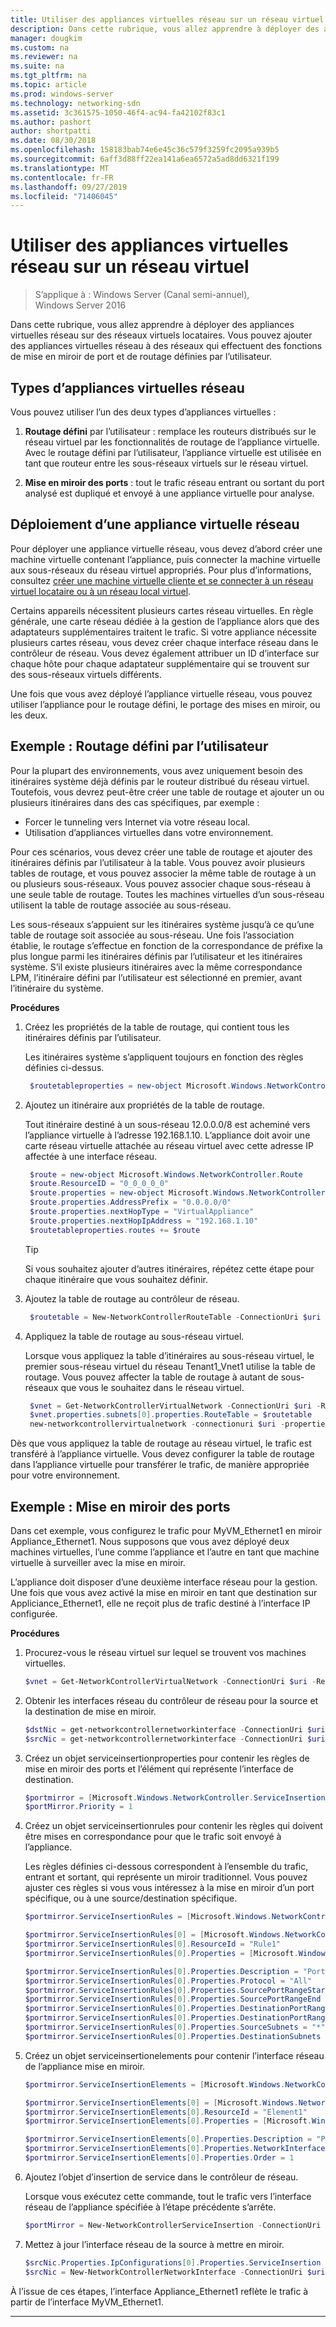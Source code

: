 ```yaml
---
title: Utiliser des appliances virtuelles réseau sur un réseau virtuel
description: Dans cette rubrique, vous allez apprendre à déployer des appliances virtuelles réseau sur des réseaux virtuels locataires. Vous pouvez ajouter des appliances virtuelles réseau à des réseaux qui effectuent des fonctions de mise en miroir de port et de routage définies par l’utilisateur.
manager: dougkim
ms.custom: na
ms.reviewer: na
ms.suite: na
ms.tgt_pltfrm: na
ms.topic: article
ms.prod: windows-server
ms.technology: networking-sdn
ms.assetid: 3c361575-1050-46f4-ac94-fa42102f83c1
ms.author: pashort
author: shortpatti
ms.date: 08/30/2018
ms.openlocfilehash: 158183bab74e6e45c36c579f3259fc2095a939b5
ms.sourcegitcommit: 6aff3d88ff22ea141a6ea6572a5ad8dd6321f199
ms.translationtype: MT
ms.contentlocale: fr-FR
ms.lasthandoff: 09/27/2019
ms.locfileid: "71406045"
---
```

# <a name="use-network-virtual-appliances-on-a-virtual-network"></a>Utiliser des appliances virtuelles réseau sur un réseau virtuel

>S’applique à : Windows Server (Canal semi-annuel), Windows Server 2016

Dans cette rubrique, vous allez apprendre à déployer des appliances virtuelles réseau sur des réseaux virtuels locataires. Vous pouvez ajouter des appliances virtuelles réseau à des réseaux qui effectuent des fonctions de mise en miroir de port et de routage définies par l’utilisateur.

## <a name="types-of-network-virtual-appliances"></a>Types d’appliances virtuelles réseau

Vous pouvez utiliser l’un des deux types d’appliances virtuelles :

1. **Routage défini** par l’utilisateur : remplace les routeurs distribués sur le réseau virtuel par les fonctionnalités de routage de l’appliance virtuelle.  Avec le routage défini par l’utilisateur, l’appliance virtuelle est utilisée en tant que routeur entre les sous-réseaux virtuels sur le réseau virtuel.

2. **Mise en miroir des ports** : tout le trafic réseau entrant ou sortant du port analysé est dupliqué et envoyé à une appliance virtuelle pour analyse. 


## <a name="deploying-a-network-virtual-appliance"></a>Déploiement d’une appliance virtuelle réseau

Pour déployer une appliance virtuelle réseau, vous devez d’abord créer une machine virtuelle contenant l’appliance, puis connecter la machine virtuelle aux sous-réseaux du réseau virtuel appropriés. Pour plus d’informations, consultez [créer une machine virtuelle cliente et se connecter à un réseau virtuel locataire ou à un réseau local virtuel](Create-a-Tenant-VM.md).

Certains appareils nécessitent plusieurs cartes réseau virtuelles. En règle générale, une carte réseau dédiée à la gestion de l’appliance alors que des adaptateurs supplémentaires traitent le trafic.  Si votre appliance nécessite plusieurs cartes réseau, vous devez créer chaque interface réseau dans le contrôleur de réseau. Vous devez également attribuer un ID d’interface sur chaque hôte pour chaque adaptateur supplémentaire qui se trouvent sur des sous-réseaux virtuels différents.

Une fois que vous avez déployé l’appliance virtuelle réseau, vous pouvez utiliser l’appliance pour le routage défini, le portage des mises en miroir, ou les deux. 


## <a name="example-user-defined-routing"></a>Exemple : Routage défini par l’utilisateur

Pour la plupart des environnements, vous avez uniquement besoin des itinéraires système déjà définis par le routeur distribué du réseau virtuel. Toutefois, vous devrez peut-être créer une table de routage et ajouter un ou plusieurs itinéraires dans des cas spécifiques, par exemple :

- Forcer le tunneling vers Internet via votre réseau local.
- Utilisation d’appliances virtuelles dans votre environnement.

Pour ces scénarios, vous devez créer une table de routage et ajouter des itinéraires définis par l’utilisateur à la table. Vous pouvez avoir plusieurs tables de routage, et vous pouvez associer la même table de routage à un ou plusieurs sous-réseaux. Vous pouvez associer chaque sous-réseau à une seule table de routage. Toutes les machines virtuelles d’un sous-réseau utilisent la table de routage associée au sous-réseau.

Les sous-réseaux s’appuient sur les itinéraires système jusqu’à ce qu’une table de routage soit associée au sous-réseau. Une fois l’association établie, le routage s’effectue en fonction de la correspondance de préfixe la plus longue parmi les itinéraires définis par l’utilisateur et les itinéraires système. S’il existe plusieurs itinéraires avec la même correspondance LPM, l’itinéraire défini par l’utilisateur est sélectionné en premier, avant l’itinéraire du système.
 
**Procédures**

1. Créez les propriétés de la table de routage, qui contient tous les itinéraires définis par l’utilisateur.<p>Les itinéraires système s’appliquent toujours en fonction des règles définies ci-dessus.

   ```PowerShell
    $routetableproperties = new-object Microsoft.Windows.NetworkController.RouteTableProperties
   ```

2. Ajoutez un itinéraire aux propriétés de la table de routage.<p>Tout itinéraire destiné à un sous-réseau 12.0.0.0/8 est acheminé vers l’appliance virtuelle à l’adresse 192.168.1.10. L’appliance doit avoir une carte réseau virtuelle attachée au réseau virtuel avec cette adresse IP affectée à une interface réseau.

   ```PowerShell
    $route = new-object Microsoft.Windows.NetworkController.Route
    $route.ResourceID = "0_0_0_0_0"
    $route.properties = new-object Microsoft.Windows.NetworkController.RouteProperties
    $route.properties.AddressPrefix = "0.0.0.0/0"
    $route.properties.nextHopType = "VirtualAppliance"
    $route.properties.nextHopIpAddress = "192.168.1.10"
    $routetableproperties.routes += $route
   ```
   >[!TIP]
   >Si vous souhaitez ajouter d’autres itinéraires, répétez cette étape pour chaque itinéraire que vous souhaitez définir.

3. Ajoutez la table de routage au contrôleur de réseau.

   ```PowerShell
    $routetable = New-NetworkControllerRouteTable -ConnectionUri $uri -ResourceId "Route1" -Properties $routetableproperties
   ```

4. Appliquez la table de routage au sous-réseau virtuel.<p>Lorsque vous appliquez la table d’itinéraires au sous-réseau virtuel, le premier sous-réseau virtuel du réseau Tenant1_Vnet1 utilise la table de routage. Vous pouvez affecter la table de routage à autant de sous-réseaux que vous le souhaitez dans le réseau virtuel.

   ```PowerShell
    $vnet = Get-NetworkControllerVirtualNetwork -ConnectionUri $uri -ResourceId "Tenant1_VNet1"
    $vnet.properties.subnets[0].properties.RouteTable = $routetable
    new-networkcontrollervirtualnetwork -connectionuri $uri -properties $vnet.properties -resourceId $vnet.resourceid
   ```

Dès que vous appliquez la table de routage au réseau virtuel, le trafic est transféré à l’appliance virtuelle. Vous devez configurer la table de routage dans l’appliance virtuelle pour transférer le trafic, de manière appropriée pour votre environnement.

## <a name="example-port-mirroring"></a>Exemple : Mise en miroir des ports

Dans cet exemple, vous configurez le trafic pour MyVM_Ethernet1 en miroir Appliance_Ethernet1.  Nous supposons que vous avez déployé deux machines virtuelles, l’une comme l’appliance et l’autre en tant que machine virtuelle à surveiller avec la mise en miroir. 

L’appliance doit disposer d’une deuxième interface réseau pour la gestion. Une fois que vous avez activé la mise en miroir en tant que destination sur Appliciance_Ethernet1, elle ne reçoit plus de trafic destiné à l’interface IP configurée.


**Procédures**

1. Procurez-vous le réseau virtuel sur lequel se trouvent vos machines virtuelles.

   ```PowerShell
   $vnet = Get-NetworkControllerVirtualNetwork -ConnectionUri $uri -ResourceId "Tenant1_VNet1"
   ```

2. Obtenir les interfaces réseau du contrôleur de réseau pour la source et la destination de mise en miroir.

   ```PowerShell
   $dstNic = get-networkcontrollernetworkinterface -ConnectionUri $uri -ResourceId "Appliance_Ethernet1"
   $srcNic = get-networkcontrollernetworkinterface -ConnectionUri $uri -ResourceId "MyVM_Ethernet1"
   ```

3. Créez un objet serviceinsertionproperties pour contenir les règles de mise en miroir des ports et l’élément qui représente l’interface de destination.

   ```PowerShell
   $portmirror = [Microsoft.Windows.NetworkController.ServiceInsertionProperties]::new()
   $portMirror.Priority = 1
   ```

4. Créez un objet serviceinsertionrules pour contenir les règles qui doivent être mises en correspondance pour que le trafic soit envoyé à l’appliance.<p>Les règles définies ci-dessous correspondent à l’ensemble du trafic, entrant et sortant, qui représente un miroir traditionnel.  Vous pouvez ajuster ces règles si vous vous intéressez à la mise en miroir d’un port spécifique, ou à une source/destination spécifique.

   ```PowerShell
   $portmirror.ServiceInsertionRules = [Microsoft.Windows.NetworkController.ServiceInsertionRule[]]::new(1)

   $portmirror.ServiceInsertionRules[0] = [Microsoft.Windows.NetworkController.ServiceInsertionRule]::new()
   $portmirror.ServiceInsertionRules[0].ResourceId = "Rule1"
   $portmirror.ServiceInsertionRules[0].Properties = [Microsoft.Windows.NetworkController.ServiceInsertionRuleProperties]::new()

   $portmirror.ServiceInsertionRules[0].Properties.Description = "Port Mirror Rule"
   $portmirror.ServiceInsertionRules[0].Properties.Protocol = "All"
   $portmirror.ServiceInsertionRules[0].Properties.SourcePortRangeStart = "0"
   $portmirror.ServiceInsertionRules[0].Properties.SourcePortRangeEnd = "65535"
   $portmirror.ServiceInsertionRules[0].Properties.DestinationPortRangeStart = "0"
   $portmirror.ServiceInsertionRules[0].Properties.DestinationPortRangeEnd = "65535"
   $portmirror.ServiceInsertionRules[0].Properties.SourceSubnets = "*"
   $portmirror.ServiceInsertionRules[0].Properties.DestinationSubnets = "*"
   ```

5. Créez un objet serviceinsertionelements pour contenir l’interface réseau de l’appliance mise en miroir.

   ```PowerShell
   $portmirror.ServiceInsertionElements = [Microsoft.Windows.NetworkController.ServiceInsertionElement[]]::new(1)

   $portmirror.ServiceInsertionElements[0] = [Microsoft.Windows.NetworkController.ServiceInsertionElement]::new()
   $portmirror.ServiceInsertionElements[0].ResourceId = "Element1"
   $portmirror.ServiceInsertionElements[0].Properties = [Microsoft.Windows.NetworkController.ServiceInsertionElementProperties]::new()

   $portmirror.ServiceInsertionElements[0].Properties.Description = "Port Mirror Element"
   $portmirror.ServiceInsertionElements[0].Properties.NetworkInterface = $dstNic
   $portmirror.ServiceInsertionElements[0].Properties.Order = 1
   ```

6. Ajoutez l’objet d’insertion de service dans le contrôleur de réseau.<p>Lorsque vous exécutez cette commande, tout le trafic vers l’interface réseau de l’appliance spécifiée à l’étape précédente s’arrête.

   ```PowerShell
   $portMirror = New-NetworkControllerServiceInsertion -ConnectionUri $uri -Properties $portmirror -ResourceId "MirrorAll"
   ```

7. Mettez à jour l’interface réseau de la source à mettre en miroir.

   ```PowerShell
   $srcNic.Properties.IpConfigurations[0].Properties.ServiceInsertion = $portMirror
   $srcNic = New-NetworkControllerNetworkInterface -ConnectionUri $uri  -Properties $srcNic.Properties -ResourceId $srcNic.ResourceId
   ```

À l’issue de ces étapes, l’interface Appliance_Ethernet1 reflète le trafic à partir de l’interface MyVM_Ethernet1.
 
---
